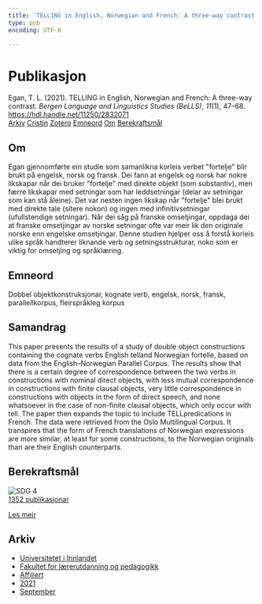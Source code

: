 ```yaml
---
title: 'TELLING in English, Norwegian and French: A three-way contrast'
type: pub
encoding: UTF-8

---
```

<h1>Publikasjon</h1>
<article id="csl-bib-container-AH8KRNVW" class="csl-bib-container">
  <div class="csl-bib-body"> <div class="csl-entry">Egan, T. L. (2021). TELLING in English, Norwegian and French: A three-way contrast. <i>Bergen Language and Linguistics Studies (BeLLS)</i>, <i>11</i>(1), 47–68. <a href="https://hdl.handle.net/11250/2832071">https://hdl.handle.net/11250/2832071</a></div> </div>
  <div class="csl-bib-buttons">
    <a href="#taxonomy-article-AH8KRNVW" alt="archive" class="csl-bib-button">Arkiv</a>
    <a href="https://app.cristin.no/results/show.jsf?id=1936416" alt="Cristin" class="csl-bib-button">Cristin</a>
    <a href="http://zotero.org/groups/5881554/items/AH8KRNVW" alt="Zotero" class="csl-bib-button">Zotero</a>
    <a href="#keywords-article-AH8KRNVW" alt="keywords" class="csl-bib-button">Emneord</a>
    <a href="#about-article-AH8KRNVW" alt="about_pub" class="csl-bib-button">Om</a>
    <a href="#sdg-article-AH8KRNVW" alt="sdg" class="csl-bib-button">Berekraftsmål</a>
  </div>
  <div id="csl-bib-meta-container-AH8KRNVW"></div>
</article>
<div id="csl-bib-meta-AH8KRNVW" class="csl-bib-meta">
  <article id="about-article-AH8KRNVW" class="about_pub-article">
    <h1>Om</h1>
    Egan gjennomførte ein studie som samanlikna korleis verbet "fortelje" blir brukt på engelsk, norsk og fransk. Dei fann at engelsk og norsk har nokre likskapar når dei bruker "fortelje" med direkte objekt (som substantiv), men færre likskapar med setningar som har leddsetningar (delar av setningar som kan stå åleine). Det var nesten ingen likskap når "fortelje" blei brukt med direkte tale (sitere nokon) og ingen med infinitivsetningar (ufullstendige setningar). Når dei såg på franske omsetjingar, oppdaga dei at franske omsetjingar av norske setningar ofte var meir lik den originale norske enn engelske omsetjingar. Denne studien hjelper oss å forstå korleis ulike språk handterer liknande verb og setningsstrukturar, noko som er viktig for omsetjing og språklæring.
  </article>
  <article id="keywords-article-AH8KRNVW" class="keywords-article">
    <h1>Emneord</h1>
    Dobbel objektkonstruksjonar, kognate verb, engelsk, norsk, fransk, parallellkorpus, fleirspråkleg korpus
  </article>
  <article id="abstract-article-AH8KRNVW" class="abstract-article">
    <h1>Samandrag</h1>
    This paper presents the results of a study of double object constructions containing the cognate verbs English telland Norwegian fortelle, based on data from the English–Norwegian Parallel Corpus. The results show that there is a certain degree of correspondence between the two verbs in constructions with nominal direct objects, with less mutual correspondence in constructions with finite clausal objects, very little correspondence in constructions with objects in the form of direct speech, and none whatsoever in the case of non-finite clausal objects, which only occur with tell. The paper then expands the topic to include TELLpredications in French. The data were retrieved from the Oslo Multilingual Corpus. It transpires that the form of French translations of Norwegian expressions are more similar, at least for some constructions, to the Norwegian originals than are their English counterparts.
  </article>
  <article id="sdg-article-AH8KRNVW" class="sdg-article">
    <h1>Berekraftsmål</h1>
    <div class="sdg-container"><div id="sdg4" class="sdg">
        <img src="{{< params subfolder >}}images/sdg/sdg04_nn.png" class="image" alt="SDG 4">
        <div class="sdg-overlay">
          <a href="/nn/archive/?key=?sdg=4#archive" class="sdg-publication-count"><span>1352</span> publikasjonar</a>
          <p><a href="https://fn.no/om-fn/fns-baerekraftsmaal/god-utdanning?lang=nno-NO" class="sdg-read-more">Les meir</a></p>
        </div>
      </div></div>
  </article>
  <article id="taxonomy-article-AH8KRNVW" class="taxonomy-article">
    <h1>Arkiv</h1>
    <ul>
      <li>
        <a href="/nn/archive/?key=3DCRN523">Universitetet i Innlandet</a>
      </li>
      <li>
        <a href="/nn/archive/?key=WYNZA47F">Fakultet for lærerutdanning og pedagogikk</a>
      </li>
      <li>
        <a href="/nn/archive/?key=2ZAN5K7T">Affiliert</a>
      </li>
      <li>
        <a href="/nn/archive/?key=IKH28CUV">2021</a>
      </li>
      <li>
        <a href="/nn/archive/?key=Y84HKK2A">September</a>
      </li>
    </ul>
  </article>
</div>
